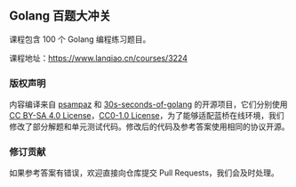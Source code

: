 ## Golang 百题大冲关

课程包含 100 个 Golang 编程练习题目。

课程地址：https://www.lanqiao.cn/courses/3224

### 版权声明

内容编译来自 [psampaz](https://github.com/psampaz/gophersnippets) 和 [30s-seconds-of-golang](https://github.com/30-seconds/30-seconds-of-golang) 的开源项目，它们分别使用 [CC BY-SA 4.0 License](http://creativecommons.org/licenses/by-sa/4.0/)，[CC0-1.0 License](https://github.com/30-seconds/30-seconds-of-golang/blob/master/LICENSE)，为了能够适配蓝桥在线环境，我们修改了部分解题和单元测试代码。修改后的代码及参考答案使用相同的协议开源。

### 修订贡献

如果参考答案有错误，欢迎直接向仓库提交 Pull Requests，我们会及时处理。
